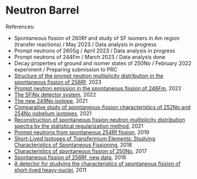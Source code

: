 Neutron Barrel
==============

References:
* Spontaneous fission of 260Rf and study of SF isomers in Am region (transfer reactions) / May 2023 / Data analysis in progress
* Prompt neutrons of 260Sg / April 2023 / Data analysis in progress
* Prompt neutrons of 244Fm / March 2023 / Data analysis done
* Decay properties of ground and isomer states of 250No / February 2022 experiment / Preparing submission to PRC
* [Structure of the prompt neutron multiplicity distribution in the spontaneous fission of 256Rf](https://doi.org/10.1016/j.physletb.2023.138008), 2023
* [Prompt neutron emission in the spontaneous fission of 246Fm](http://dx.doi.org/10.1140/epja/s10050-022-00761-3), 2022
* [The SFiNx detector system](https://doi.org/10.1134/S154747712201006X), 2022
* [The new 249No isotope](https://doi.org/10.1134/S1547477121040154), 2021
* [Comparative study of spontaneous-fission characteristics of 252No and 254No nobelium isotopes](https://doi.org/10.1134/S1547477121040087), 2021
* [Reconstruction of spontaneous fission neutron multiplicity distribution spectra by the statistical regularization method](https://doi.org/10.1134/S1547477121040130), 2021
* [Prompt neutrons from spontaneous 254Rf fission](https://doi.org/10.1134/S1547477119060311), 2019
* [Short-Lived Isotopes of Transfermium Elements: Studying Characteristics of Spontaneous Fissioning](https://doi.org/10.3103/S1062873818060308), 2018
* [Characteristics of spontaneous fission of 250No](https://doi.org/10.1134/s1547477117040161), 2017
* [Spontaneous fission of 256Rf, new data](https://doi.org/10.1134/s1547477116040129), 2016
* [A detector for studying the characteristics of spontaneous fission of short-lived heavy nuclei](https://doi.org/10.1134/S0020441211040154), 2011
